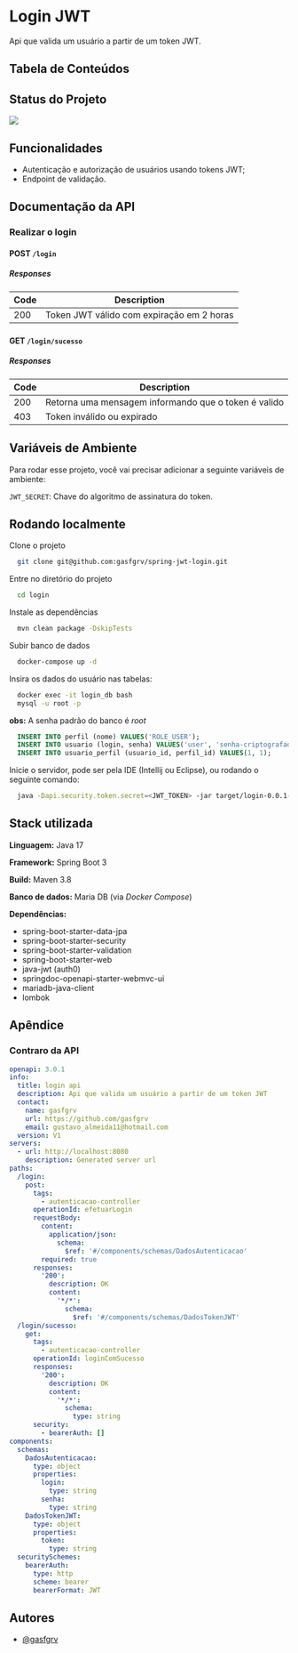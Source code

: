 
# Login JWT

Api que valida um usuário a partir de um token JWT.


## Tabela de Conteúdos
## Status do Projeto

![](https://img.shields.io/badge/Status-Finalizado-green?style=for-the-badge&logo=appveyor)
## Funcionalidades

- Autenticação e autorização de usuários usando tokens JWT;
- Endpoint de validação.



## Documentação da API


### Realizar o login

#### POST `/login`

##### Responses

| Code | Description |
| ---- | ----------- |
| 200  | Token JWT válido com expiração em 2 horas |

### 

#### GET `/login/sucesso`
##### Responses

| Code | Description |
| ---- | ----------- |
| 200  | Retorna uma mensagem informando que o token é valido |
| 403  | Token inválido ou expirado |



## Variáveis de Ambiente

Para rodar esse projeto, você vai precisar adicionar a seguinte variáveis de ambiente:

`JWT_SECRET`: Chave do algoritmo de assinatura do token.


## Rodando localmente

Clone o projeto

```bash
  git clone git@github.com:gasfgrv/spring-jwt-login.git
```

Entre no diretório do projeto

```bash
  cd login
```

Instale as dependências

```bash
  mvn clean package -DskipTests
```

Subir banco de dados

```bash
  docker-compose up -d
```

Insira os dados do usuário nas tabelas:

```bash
  docker exec -it login_db bash
  mysql -u root -p
```

**obs:** A senha padrão do banco é *root*

```sql
  INSERT INTO perfil (nome) VALUES('ROLE_USER');
  INSERT INTO usuario (login, senha) VALUES('user', 'senha-criptografada-com-bcrypt');
  INSERT INTO usuario_perfil (usuario_id, perfil_id) VALUES(1, 1);
```

Inicie o servidor, pode ser pela IDE (Intellij ou Eclipse), ou rodando o seguinte comando:


```bash
  java -Dapi.security.token.secret=<JWT_TOKEN> -jar target/login-0.0.1-SNAPSHOT.jar
```


## Stack utilizada

**Linguagem:** Java 17

**Framework:** Spring Boot 3

**Build:** Maven 3.8

**Banco de dados:** Maria DB (via *Docker Compose*)

**Dependências:**
- spring-boot-starter-data-jpa
- spring-boot-starter-security
- spring-boot-starter-validation
- spring-boot-starter-web
- java-jwt (auth0)
- springdoc-openapi-starter-webmvc-ui
- mariadb-java-client
- lombok


## Apêndice

### Contraro da API

```yml
openapi: 3.0.1
info:
  title: login api
  description: Api que valida um usuário a partir de um token JWT
  contact:
    name: gasfgrv
    url: https://github.com/gasfgrv
    email: gustavo_almeida11@hotmail.com
  version: V1
servers:
  - url: http://localhost:8080
    description: Generated server url
paths:
  /login:
    post:
      tags:
        - autenticacao-controller
      operationId: efetuarLogin
      requestBody:
        content:
          application/json:
            schema:
              $ref: '#/components/schemas/DadosAutenticacao'
        required: true
      responses:
        '200':
          description: OK
          content:
            '*/*':
              schema:
                $ref: '#/components/schemas/DadosTokenJWT'
  /login/sucesso:
    get:
      tags:
        - autenticacao-controller
      operationId: loginComSucesso
      responses:
        '200':
          description: OK
          content:
            '*/*':
              schema:
                type: string
      security:
        - bearerAuth: []
components:
  schemas:
    DadosAutenticacao:
      type: object
      properties:
        login:
          type: string
        senha:
          type: string
    DadosTokenJWT:
      type: object
      properties:
        token:
          type: string
  securitySchemes:
    bearerAuth:
      type: http
      scheme: bearer
      bearerFormat: JWT

```

## Autores

- [@gasfgrv](https://www.github.com/gasfgrv)

